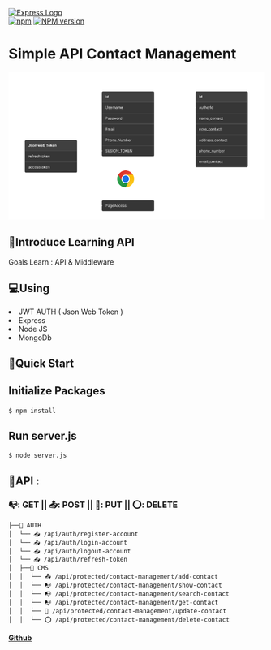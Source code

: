 [![Express Logo](https://i.cloudup.com/zfY6lL7eFa-3000x3000.png)](https://expressjs.com/)<br>
[![npm](https://nodei.co/npm/mongoose.png)](https://www.npmjs.com/package/mongoose)
[![NPM version](https://badge.fury.io/js/mongoose.svg)](http://badge.fury.io/js/mongoose)
<h1>
Simple API Contact Management
</h1>

![alt flow](./simple_flow.png)

<h2>🚀Introduce Learning API </h2>
<P>Goals Learn :  API & Middleware
</P>
<h2>💻Using </h2>
<li>JWT AUTH ( Json Web Token )
<li>Express
<li>Node JS
<li>MongoDb
<h2>🤖Quick Start </h2>

## Initialize Packages

```bash
$ npm install 
```

## Run server.js

```bash
$ node server.js
```

## 🧪API :

### 📭: GET || 📤: POST || 🔰: PUT || ⭕: DELETE

```sh
├──🧪 AUTH
│  └── 📤 /api/auth/register-account
│  └── 📤 /api/auth/login-account
│  └── 📤 /api/auth/logout-account
│  └── 📤 /api/auth/refresh-token
│  ├──🧪 CMS 
│  │  └── 📤 /api/protected/contact-management/add-contact
│  │  └── 📭 /api/protected/contact-management/show-contact
│  │  └── 📭 /api/protected/contact-management/search-contact
│  │  └── 📭 /api/protected/contact-management/get-contact
│  │  └── 🔰 /api/protected/contact-management/update-contact
│  │  └── ⭕ /api/protected/contact-management/delete-contact
```
#### <a href="https://github.com/dariusrisky" target="_blank">Github</a>
